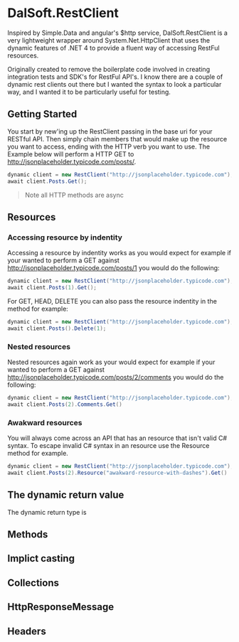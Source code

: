# DalSoft.RestClient

Inspired by Simple.Data and angular's $http service, DalSoft.RestClient is a very lightweight wrapper around System.Net.HttpClient that uses the dynamic features of .NET 4 to provide a fluent way of accessing RestFul resources. 

Originally created to remove the boilerplate code involved in creating integration tests and SDK's for RestFul API's. I know there are a couple of dynamic rest clients out there but I wanted the syntax to look a particular way, and I wanted it to be particularly useful for testing.

## Getting Started 

You start by new'ing up the RestClient passing in the base uri for your RESTful API. Then simply chain members that would make up the resource you want to access, ending with the HTTP verb you want to use. The Example below will perform a HTTP GET to http://jsonplaceholder.typicode.com/posts/. 
```cs
dynamic client = new RestClient("http://jsonplaceholder.typicode.com");
await client.Posts.Get();
```
> Note all HTTP methods are async

## Resources

### Accessing resource by indentity 

Accessing a resource by indentity works as you would expect for example if your wanted to perform a GET against http://jsonplaceholder.typicode.com/posts/1 you would do the following:

```cs
dynamic client = new RestClient("http://jsonplaceholder.typicode.com");
await client.Posts(1).Get();
```

For GET, HEAD, DELETE you can also pass the resource indentity in the method for example:
```cs
dynamic client = new RestClient("http://jsonplaceholder.typicode.com");
await client.Posts().Delete(1);
```
### Nested resources

Nested resources again work as your would expect for example if your wanted to perform a GET against http://jsonplaceholder.typicode.com/posts/2/comments you would do the following:
```cs
dynamic client = new RestClient("http://jsonplaceholder.typicode.com");
await client.Posts(2).Comments.Get()
```

### Awakward resources

You will always come across an API that has an resource that isn't valid C# syntax. To escape invalid C# syntax in an resource use the Resource method for example.

```cs
dynamic client = new RestClient("http://jsonplaceholder.typicode.com");
await client.Posts(2).Resource("awakward-resource-with-dashes").Get()
```

## The dynamic return value
The dynamic return type is 

## Methods

## Implict casting

## Collections

## HttpResponseMessage

## Headers

## 

